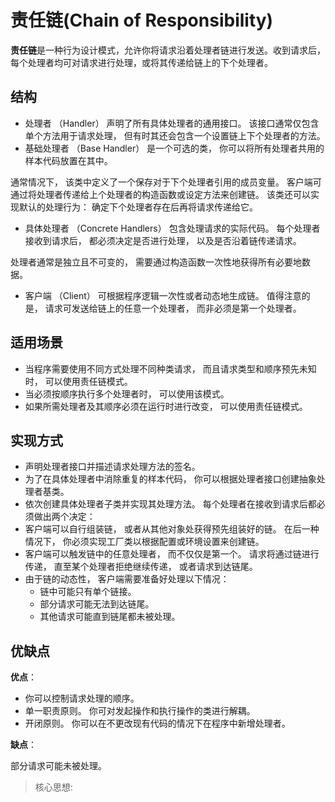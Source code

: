# 责任链(Chain of Responsibility)

**责任链**是一种行为设计模式，允许你将请求沿着处理者链进行发送。收到请求后，每个处理者均可对请求进行处理，或将其传递给链上的下个处理者。

## 结构

- 处理者 （Handler） 声明了所有具体处理者的通用接口。 该接口通常仅包含单个方法用于请求处理， 但有时其还会包含一个设置链上下个处理者的方法。
- 基础处理者 （Base Handler） 是一个可选的类， 你可以将所有处理者共用的样本代码放置在其中。

通常情况下， 该类中定义了一个保存对于下个处理者引用的成员变量。 客户端可通过将处理者传递给上个处理者的构造函数或设定方法来创建链。 该类还可以实现默认的处理行为： 确定下个处理者存在后再将请求传递给它。

- 具体处理者 （Concrete Handlers） 包含处理请求的实际代码。 每个处理者接收到请求后， 都必须决定是否进行处理， 以及是否沿着链传递请求。

处理者通常是独立且不可变的， 需要通过构造函数一次性地获得所有必要地数据。

- 客户端 （Client） 可根据程序逻辑一次性或者动态地生成链。 值得注意的是， 请求可发送给链上的任意一个处理者， 而非必须是第一个处理者。

## 适用场景

- 当程序需要使用不同方式处理不同种类请求， 而且请求类型和顺序预先未知时， 可以使用责任链模式。
- 当必须按顺序执行多个处理者时， 可以使用该模式。
- 如果所需处理者及其顺序必须在运行时进行改变， 可以使用责任链模式。

## 实现方式

- 声明处理者接口并描述请求处理方法的签名。
- 为了在具体处理者中消除重复的样本代码， 你可以根据处理者接口创建抽象处理者基类。
- 依次创建具体处理者子类并实现其处理方法。 每个处理者在接收到请求后都必须做出两个决定：
- 客户端可以自行组装链， 或者从其他对象处获得预先组装好的链。 在后一种情况下， 你必须实现工厂类以根据配置或环境设置来创建链。
- 客户端可以触发链中的任意处理者， 而不仅仅是第一个。 请求将通过链进行传递， 直至某个处理者拒绝继续传递， 或者请求到达链尾。
- 由于链的动态性， 客户端需要准备好处理以下情况：
  - 链中可能只有单个链接。
  - 部分请求可能无法到达链尾。
  - 其他请求可能直到链尾都未被处理。

## 优缺点

**优点**：

- 你可以控制请求处理的顺序。
- 单一职责原则。 你可对发起操作和执行操作的类进行解耦。
- 开闭原则。 你可以在不更改现有代码的情况下在程序中新增处理者。

**缺点**：

部分请求可能未被处理。

> 核心思想:
